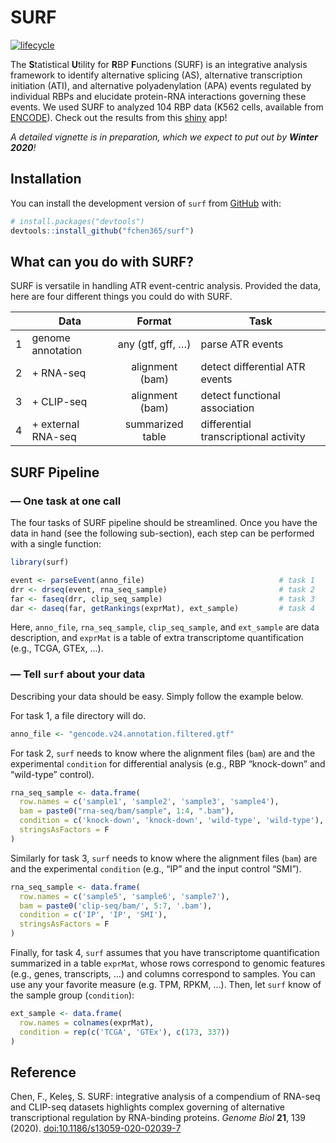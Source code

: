 


<!-- README.md is generated from README.Rmd. Please edit that file -->

# SURF

<!-- badges: start -->

[![lifecycle](https://img.shields.io/badge/lifecycle-experimental-orange.svg)](https://www.tidyverse.org/lifecycle/#experimental)
<!-- badges: end -->

The **S**tatistical **U**tility for **R**BP **F**unctions (SURF) is an
integrative analysis framework to identify alternative splicing (AS),
alternative transcription initiation (ATI), and alternative
polyadenylation (APA) events regulated by individual RBPs and elucidate
protein-RNA interactions governing these events. We used SURF to
analyzed 104 RBP data (K562 cells, available from
[ENCODE](https://www.encodeproject.org)). Check out the results from
this [shiny](http://www.statlab.wisc.edu/shiny/surf/) app\!

*A detailed vignette is in preparation, which we expect to put out by
**Winter 2020**\!*

## Installation

<!-- You can install the released version of `surf` from [CRAN](https://CRAN.R-project.org) with: -->

<!-- ``` r -->

<!-- install.packages("surf") -->

<!-- ``` -->

You can install the development version of `surf` from
[GitHub](https://github.com/) with:

``` r
# install.packages("devtools")
devtools::install_github("fchen365/surf")
```

## What can you do with SURF?

SURF is versatile in handling ATR event-centric analysis. Provided the
data, here are four different things you could do with SURF.

|   | Data                |      Format       | Task                                  |
| :-: | ------------------- | :---------------: | ------------------------------------- |
| 1 | genome annotation   | any (gtf, gff, …) | parse ATR events                      |
| 2 | \+ RNA-seq          |  alignment (bam)  | detect differential ATR events        |
| 3 | \+ CLIP-seq         |  alignment (bam)  | detect functional association         |
| 4 | \+ external RNA-seq | summarized table  | differential transcriptional activity |

## SURF Pipeline

### — One task at one call

The four tasks of SURF pipeline should be streamlined. Once you have the
data in hand (see the following sub-section), each step can be performed
with a single function:

``` r
library(surf)

event <- parseEvent(anno_file)                              # task 1
drr <- drseq(event, rna_seq_sample)                         # task 2
far <- faseq(drr, clip_seq_sample)                          # task 3
dar <- daseq(far, getRankings(exprMat), ext_sample)         # task 4
```

Here, `anno_file`, `rna_seq_sample`, `clip_seq_sample`, and `ext_sample`
are data description, and `exprMat` is a table of extra transcriptome
quantification (e.g., TCGA, GTEx, …).

### — Tell `surf` about your data

Describing your data should be easy. Simply follow the example below.

For task 1, a file directory will do.

``` r
anno_file <- "gencode.v24.annotation.filtered.gtf"
```

For task 2, `surf` needs to know where the alignment files (`bam`) are
and the experimental `condition` for differential analysis (e.g., RBP
“knock-down” and “wild-type” control).

``` r
rna_seq_sample <- data.frame(
  row.names = c('sample1', 'sample2', 'sample3', 'sample4'),
  bam = paste0("rna-seq/bam/sample", 1:4, ".bam"),
  condition = c('knock-down', 'knock-down', 'wild-type', 'wild-type'),
  stringsAsFactors = F
) 
```

Similarly for task 3, `surf` needs to know where the alignment files
(`bam`) are and the experimental `condition` (e.g., “IP” and the input
control “SMI”).

``` r
rna_seq_sample <- data.frame(
  row.names = c('sample5', 'sample6', 'sample7'),
  bam = paste0('clip-seq/bam/', 5:7, '.bam'),
  condition = c('IP', 'IP', 'SMI'),
  stringsAsFactors = F
)
```

Finally, for task 4, `surf` assumes that you have transcriptome
quantification summarized in a table `exprMat`, whose rows correspond to
genomic features (e.g., genes, transcripts, …) and columns correspond to
samples. You can use any your favorite measure (e.g. TPM, RPKM, …).
Then, let `surf` know of the sample group (`condition`):

``` r
ext_sample <- data.frame(
  row.names = colnames(exprMat),
  condition = rep(c('TCGA', 'GTEx'), c(173, 337))
)
```

## Reference

Chen, F., Keleş, S. SURF: integrative analysis of a compendium of
RNA-seq and CLIP-seq datasets highlights complex governing of
alternative transcriptional regulation by RNA-binding proteins. *Genome
Biol* **21**, 139 (2020).
[doi:10.1186/s13059-020-02039-7](https://doi.org/10.1186/s13059-020-02039-7)
